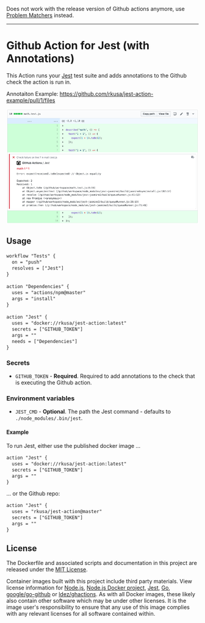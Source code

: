 Does not work with the release version of Github actions anymore, use [Problem Matchers](https://github.com/actions/toolkit/blob/master/docs/commands.md#problem-matchers) instead.

---

# Github Action for Jest (with Annotations)

This Action runs your [Jest](https://github.com/facebook/jest) test suite and adds annotations to the Github check the action is run in.

Annotaiton Example: https://github.com/rkusa/jest-action-example/pull/1/files

![Annotation Example](screenshot.png)

## Usage

```hcl
workflow "Tests" {
  on = "push"
  resolves = ["Jest"]
}

action "Dependencies" {
  uses = "actions/npm@master"
  args = "install"
}

action "Jest" {
  uses = "docker://rkusa/jest-action:latest"
  secrets = ["GITHUB_TOKEN"]
  args = ""
  needs = ["Dependencies"]
}
```

### Secrets

* `GITHUB_TOKEN` - **Required**. Required to add annotations to the check that is executing the Github action.

### Environment variables

* `JEST_CMD` - **Optional**. The path the Jest command - defaults to `./node_modules/.bin/jest`.

#### Example

To run Jest, either use the published docker image ...

```hcl
action "Jest" {
  uses = "docker://rkusa/jest-action:latest"
  secrets = ["GITHUB_TOKEN"]
  args = ""
}
```

... or the Github repo:

```hcl
action "Jest" {
  uses = "rkusa/jest-action@master"
  secrets = ["GITHUB_TOKEN"]
  args = ""
}
```

## License

The Dockerfile and associated scripts and documentation in this project are released under the [MIT License](LICENSE).

Container images built with this project include third party materials. View license information for [Node.js](https://github.com/nodejs/node/blob/master/LICENSE), [Node.js Docker project](https://github.com/nodejs/docker-node/blob/master/LICENSE), [Jest](https://github.com/facebook/jest/blob/master/LICENSE), [Go](https://golang.org/LICENSE), [google/go-github](https://github.com/google/go-github/blob/master/LICENSE) or [ldez/ghactions](https://github.com/ldez/ghactions/blob/master/LICENSE). As with all Docker images, these likely also contain other software which may be under other licenses. It is the image user's responsibility to ensure that any use of this image complies with any relevant licenses for all software contained within.
